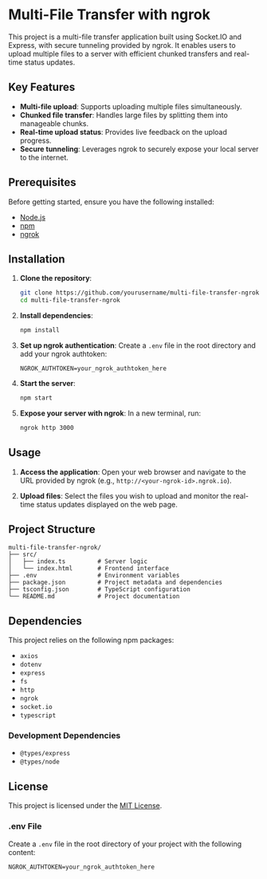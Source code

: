 # Multi-File Transfer with ngrok

This project is a multi-file transfer application built using Socket.IO and Express, with secure tunneling provided by ngrok. It enables users to upload multiple files to a server with efficient chunked transfers and real-time status updates.

## Key Features

- **Multi-file upload**: Supports uploading multiple files simultaneously.
- **Chunked file transfer**: Handles large files by splitting them into manageable chunks.
- **Real-time upload status**: Provides live feedback on the upload progress.
- **Secure tunneling**: Leverages ngrok to securely expose your local server to the internet.

## Prerequisites

Before getting started, ensure you have the following installed:

- [Node.js](https://nodejs.org/)
- [npm](https://www.npmjs.com/)
- [ngrok](https://ngrok.com/)

## Installation

1. **Clone the repository**:
   ```sh
   git clone https://github.com/yourusername/multi-file-transfer-ngrok.git
   cd multi-file-transfer-ngrok
   ```

2. **Install dependencies**:
   ```sh
   npm install
   ```

3. **Set up ngrok authentication**:
   Create a `.env` file in the root directory and add your ngrok authtoken:
   ```plaintext
   NGROK_AUTHTOKEN=your_ngrok_authtoken_here
   ```

4. **Start the server**:
   ```sh
   npm start
   ```

5. **Expose your server with ngrok**:
   In a new terminal, run:
   ```sh
   ngrok http 3000
   ```

## Usage

1. **Access the application**:
   Open your web browser and navigate to the URL provided by ngrok (e.g., `http://<your-ngrok-id>.ngrok.io`).

2. **Upload files**:
   Select the files you wish to upload and monitor the real-time status updates displayed on the web page.

## Project Structure

```
multi-file-transfer-ngrok/
├── src/
│   ├── index.ts         # Server logic
│   └── index.html       # Frontend interface
├── .env                 # Environment variables
├── package.json         # Project metadata and dependencies
├── tsconfig.json        # TypeScript configuration
└── README.md            # Project documentation
```

## Dependencies

This project relies on the following npm packages:

- `axios`
- `dotenv`
- `express`
- `fs`
- `http`
- `ngrok`
- `socket.io`
- `typescript`

### Development Dependencies

- `@types/express`
- `@types/node`

## License

This project is licensed under the [MIT License](./LICENSE).
### .env File
Create a `.env` file in the root directory of your project with the following content:

```
NGROK_AUTHTOKEN=your_ngrok_authtoken_here
```
